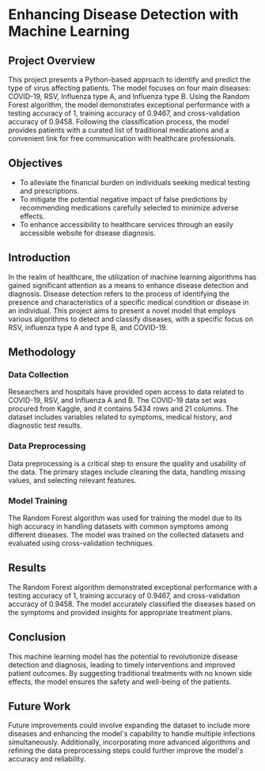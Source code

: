 # Enhancing Disease Detection with Machine Learning

## Project Overview

This project presents a Python-based approach to identify and predict the type of virus affecting patients. The model focuses on four main diseases: COVID-19, RSV, Influenza type A, and Influenza type B. Using the Random Forest algorithm, the model demonstrates exceptional performance with a testing accuracy of 1, training accuracy of 0.9467, and cross-validation accuracy of 0.9458. Following the classification process, the model provides patients with a curated list of traditional medications and a convenient link for free communication with healthcare professionals.

## Objectives

- To alleviate the financial burden on individuals seeking medical testing and prescriptions.
- To mitigate the potential negative impact of false predictions by recommending medications carefully selected to minimize adverse effects.
- To enhance accessibility to healthcare services through an easily accessible website for disease diagnosis.

## Introduction

In the realm of healthcare, the utilization of machine learning algorithms has gained significant attention as a means to enhance disease detection and diagnosis. Disease detection refers to the process of identifying the presence and characteristics of a specific medical condition or disease in an individual. This project aims to present a novel model that employs various algorithms to detect and classify diseases, with a specific focus on RSV, influenza type A and type B, and COVID-19.

## Methodology

### Data Collection
Researchers and hospitals have provided open access to data related to COVID-19, RSV, and Influenza A and B. The COVID-19 data set was procured from Kaggle, and it contains 5434 rows and 21 columns. The dataset includes variables related to symptoms, medical history, and diagnostic test results.

### Data Preprocessing
Data preprocessing is a critical step to ensure the quality and usability of the data. The primary stages include cleaning the data, handling missing values, and selecting relevant features.

### Model Training
The Random Forest algorithm was used for training the model due to its high accuracy in handling datasets with common symptoms among different diseases. The model was trained on the collected datasets and evaluated using cross-validation techniques.

## Results

The Random Forest algorithm demonstrated exceptional performance with a testing accuracy of 1, training accuracy of 0.9467, and cross-validation accuracy of 0.9458. The model accurately classified the diseases based on the symptoms and provided insights for appropriate treatment plans.

## Conclusion

This machine learning model has the potential to revolutionize disease detection and diagnosis, leading to timely interventions and improved patient outcomes. By suggesting traditional treatments with no known side effects, the model ensures the safety and well-being of the patients.

## Future Work

Future improvements could involve expanding the dataset to include more diseases and enhancing the model's capability to handle multiple infections simultaneously. Additionally, incorporating more advanced algorithms and refining the data preprocessing steps could further improve the model's accuracy and reliability.

